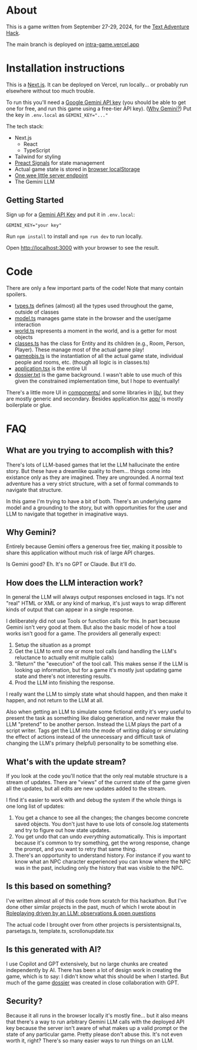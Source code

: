 # About

This is a game written from September 27-29, 2024, for the [Text Adventure Hack](https://textadventurehack.com/).

The main branch is deployed on [intra-game.vercel.app](https://intra-game.vercel.app/)

# Installation instructions

This is a [Next.js](https://nextjs.org). It can be deployed on Vercel, run locally... or probably run elsewhere without too much trouble.

To run this you'll need a [Google Gemini API key](https://aistudio.google.com/app/apikey) (you should be able to get one for free, and run this game using a free-tier API key). ([Why Gemini?](#why-gemini)) Put the key in `.env.local` as `GEMINI_KEY="..."`

The tech stack:

- Next.js
  - React
  - TypeScript
- Tailwind for styling
- [Preact Signals](https://preactjs.com/guide/v10/signals/) for state management
- Actual game state is stored in [browser localStorage](./lib/persistentsignal.ts)
- [One wee little server endpoint](./app/api/llm/route.ts)
- The Gemini LLM

## Getting Started

Sign up for a [Gemini API Key](https://aistudio.google.com/app/apikey) and put it in `.env.local`:

```
GEMINI_KEY="your key"
```

Run `npm install` to install and `npm run dev` to run locally.

Open [http://localhost:3000](http://localhost:3000) with your browser to see the result.

# Code

There are only a few important parts of the code! Note that many contain spoilers.

- [types.ts](./lib/types.ts) defines (almost) all the types used throughout the game, outside of classes
- [model.ts](./lib/game/model.ts) manages game state in the browser and the user/game interaction
- [world.ts](./lib/game/world.ts) represents a moment in the world, and is a getter for most objects
- [classes.ts](./lib/game/classes.ts) has the class for Entity and its children (e.g., Room, Person, Player). These manage most of the actual game play!
- [gameobjs.ts](./lib/game/gameobjs.ts) is the instantiation of all the actual game state, individual people and rooms, etc. (though all logic is in classes.ts)
- [application.tsx](./app/application.tsx) is the entire UI
- [dossier.txt](./docs/dossier.txt) is the game background. I wasn't able to use much of this given the constrained implementation time, but I hope to eventually!

There's a little more UI in [components/](./components/) and some libraries in [lib/](./lib/), but they are mostly generic and secondary. Besides application.tsx [app/](./app/) is mostly boilerplate or glue.

# FAQ

## What are you trying to accomplish with this?

There's lots of LLM-based games that let the LLM hallucinate the entire story. But these have a dreamlike quality to them... things come into existance only as they are imagined. They are ungrounded. A normal text adventure has a very strict structure, with a set of formal commands to navigate that structure.

In this game I'm trying to have a bit of both. There's an underlying game model and a grounding to the story, but with opportunities for the user and LLM to navigate that together in imaginative ways.

## Why Gemini?

Entirely because Gemini offers a generous free tier, making it possible to share this application without much risk of large API charges.

Is Gemini good? Eh. It's no GPT or Claude. But it'll do.

## How does the LLM interaction work?

In general the LLM will always output responses enclosed in tags. It's not "real" HTML or XML or any kind of markup, it's just ways to wrap different kinds of output that can appear in a single response.

I deliberately did not use Tools or function calls for this. In part because Gemini isn't very good at them. But also the basic model of how a tool works isn't good for a game. The providers all generally expect:

1. Setup the situation as a prompt
2. Get the LLM to emit one or more tool calls (and handling the LLM's reluctance to actually emit multiple calls)
3. "Return" the "execution" of the tool call. This makes sense if the LLM is looking up information, but for a game it's mostly just updating game state and there's not interesting results.
4. Prod the LLM into finishing the response.

I really want the LLM to simply state what should happen, and then make it happen, and not return to the LLM at all.

Also when getting an LLM to simulate some fictional entity it's very useful to present the task as something like dialog generation, and never make the LLM "pretend" to be another person. Instead the LLM plays the part of a script writer. Tags get the LLM into the mode of writing dialog or simulating the effect of actions instead of the unnecessary and difficult task of changing the LLM's primary (helpful) personality to be something else.

## What's with the update stream?

If you look at the code you'll notice that the only real mutable structure is a stream of updates. There are "views" of the current state of the game given all the updates, but all edits are new updates added to the stream.

I find it's easier to work with and debug the system if the whole things is one long list of updates:

1. You get a chance to see all the changes; the changes become concrete saved objects. You don't just have to use lots of console.log statements and try to figure out how state updates.
2. You get undo that can undo _everything_ automatically. This is important because it's common to try something, get the wrong response, change the prompt, and you want to retry that same thing.
3. There's an opportunity to understand history. For instance if you want to know what an NPC character experienced you can know where the NPC was in the past, including only the history that was visible to the NPC.

## Is this based on something?

I've written almost all of this code from scratch for this hackathon. But I've done other similar projects in the past, much of which I wrote about in [Roleplaying driven by an LLM: observations & open questions](https://ianbicking.org/blog/2024/04/roleplaying-by-llm)

The actual code I brought over from other projects is persistentsignal.ts, parsetags.ts, template.ts, scrollonupdate.tsx

## Is this generated with AI?

I use Copilot and GPT extensively, but no large chunks are created independently by AI. There has been a lot of design work in creating the game, which is to say: I didn't know what this should be when I started. But much of the game [dossier](./docs/dossier.txt) was created in close collaboration with GPT.

## Security?

Because it all runs in the browser locally it's mostly fine... but it also means that there's a way to run arbitrary Gemini LLM calls with the deployed API key because the server isn't aware of what makes up a valid prompt or the state of any particular game. Pretty please don't abuse this. It's not even worth it, right? There's so many easier ways to run things on an LLM.

